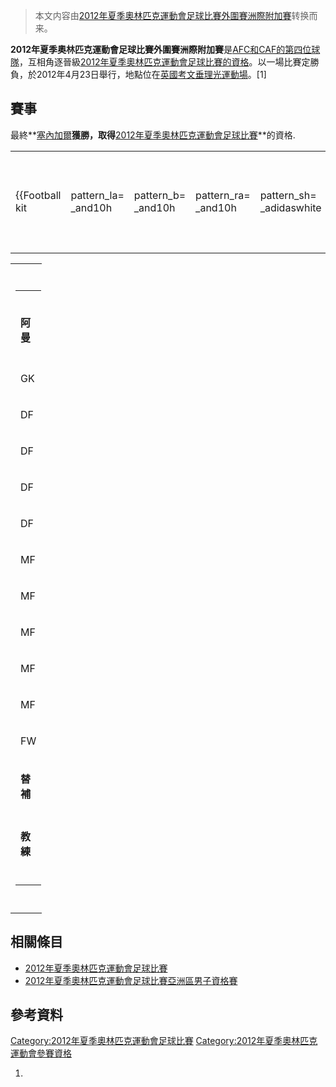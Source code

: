> 本文内容由[2012年夏季奧林匹克運動會足球比賽外圍賽洲際附加賽](https://zh.wikipedia.org/wiki/2012年夏季奧林匹克運動會足球比賽外圍賽洲際附加賽)转换而来。


**2012年夏季奧林匹克運動會足球比賽外圍賽洲際附加賽**是[AFC和](https://zh.wikipedia.org/wiki/亞洲足球協會 "wikilink")[CAF的第四位球隊](https://zh.wikipedia.org/wiki/非洲足球協會 "wikilink")，互相角逐晉級[2012年夏季奧林匹克運動會足球比賽的資格](../Page/2012年夏季奧林匹克運動會男子足球比賽.md "wikilink")。以一場比賽定勝負，於2012年4月23日舉行，地點位在[英國](https://zh.wikipedia.org/wiki/英國 "wikilink")[考文垂](../Page/考文垂.md "wikilink")[理光運動場](https://zh.wikipedia.org/wiki/理光運動場 "wikilink")。\[1\]

## 賽事

最終**[塞內加爾](https://zh.wikipedia.org/wiki/塞內加爾23歲以下國家隊 "wikilink")**獲勝，取得**[2012年夏季奧林匹克運動會足球比賽](../Page/2012年夏季奧林匹克運動會男子足球比賽.md "wikilink")**的資格.

|                |                       |                      |                       |                            |                                  |                 |              |                  |                |               |               |                |              |                     |              |              |                              |                |             |                 |               |              |                 |
| -------------- | --------------------- | -------------------- | --------------------- | -------------------------- | -------------------------------- | --------------- | ------------ | ---------------- | -------------- | ------------- | ------------- | -------------- | ------------ | ------------------- | ------------ | ------------ | ---------------------------- | -------------- | ----------- | --------------- | ------------- | ------------ | --------------- |
| {{Football kit | pattern_la= _and10h | pattern_b= _and10h | pattern_ra= _and10h | pattern_sh= _adidaswhite | pattern_so= _3_stripes_white | leftarm= FF0000 | body= FF0000 | rightarm= FF0000 | shorts= FF0000 | socks= FF0000 | title = 阿曼 }} | {{Football kit | pattern_la= | pattern_b=_sen12h | pattern_ra= | pattern_sh= | pattern_so=_top_on_white | leftarm=ffffff | body=ffffff | rightarm=ffffff | shorts=ffffff | socks=082c04 | title = 塞內加爾 }} |

<table style="width:10%;">
<colgroup>
<col style="width: 5%" />
<col style="width: 0%" />
<col style="width: 5%" />
</colgroup>
<tbody>
<tr class="odd">
<td><table>
<tbody>
<tr class="odd">
<td><p><br />
<strong>阿曼</strong></p></td>
</tr>
<tr class="even">
<td></td>
</tr>
<tr class="odd">
<td><p>GK</p></td>
</tr>
<tr class="even">
<td><p>DF</p></td>
</tr>
<tr class="odd">
<td><p>DF</p></td>
</tr>
<tr class="even">
<td><p>DF</p></td>
</tr>
<tr class="odd">
<td><p>DF</p></td>
</tr>
<tr class="even">
<td><p>MF</p></td>
</tr>
<tr class="odd">
<td><p>MF</p></td>
</tr>
<tr class="even">
<td><p>MF</p></td>
</tr>
<tr class="odd">
<td><p>MF</p></td>
</tr>
<tr class="even">
<td><p>MF</p></td>
</tr>
<tr class="odd">
<td><p>FW</p></td>
</tr>
<tr class="even">
<td><p><strong>替補</strong></p></td>
</tr>
<tr class="odd">
<td></td>
</tr>
<tr class="even">
<td><p><strong>教練</strong></p></td>
</tr>
<tr class="odd">
<td><p></p></td>
</tr>
</tbody>
</table></td>
<td></td>
<td><table>
<tbody>
<tr class="odd">
<td><p><br />
<strong>塞內加爾</strong></p></td>
</tr>
<tr class="even">
<td></td>
</tr>
<tr class="odd">
<td><p>GK</p></td>
</tr>
<tr class="even">
<td><p>DF</p></td>
</tr>
<tr class="odd">
<td><p>DF</p></td>
</tr>
<tr class="even">
<td><p>DF</p></td>
</tr>
<tr class="odd">
<td><p>DF</p></td>
</tr>
<tr class="even">
<td><p>MF</p></td>
</tr>
<tr class="odd">
<td><p>MF</p></td>
</tr>
<tr class="even">
<td><p>FW</p></td>
</tr>
<tr class="odd">
<td><p>FW</p></td>
</tr>
<tr class="even">
<td><p>FW</p></td>
</tr>
<tr class="odd">
<td><p>FW</p></td>
</tr>
<tr class="even">
<td><p><strong>替補</strong></p></td>
</tr>
<tr class="odd">
<td></td>
</tr>
<tr class="even">
<td><p><strong>教練</strong></p></td>
</tr>
<tr class="odd">
<td><p></p></td>
</tr>
</tbody>
</table></td>
</tr>
</tbody>
</table>

## 相關條目

  - [2012年夏季奧林匹克運動會足球比賽](https://zh.wikipedia.org/wiki/2012年夏季奧林匹克運動會足球比賽 "wikilink")
  - [2012年夏季奧林匹克運動會足球比賽亞洲區男子資格賽](https://zh.wikipedia.org/wiki/2012年夏季奧林匹克運動會足球比賽亞洲區男子資格賽 "wikilink")

## 參考資料

[Category:2012年夏季奧林匹克運動會足球比賽](https://zh.wikipedia.org/wiki/Category:2012年夏季奧林匹克運動會足球比賽 "wikilink") [Category:2012年夏季奧林匹克運動會參賽資格](https://zh.wikipedia.org/wiki/Category:2012年夏季奧林匹克運動會參賽資格 "wikilink")

1.